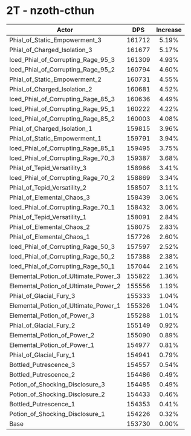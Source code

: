 # 2T - nzoth-cthun
| Actor | DPS | Increase |
|---|:---:|:---:|
|Phial_of_Static_Empowerment_3|161712|5.19%|
|Phial_of_Charged_Isolation_3|161677|5.17%|
|Iced_Phial_of_Corrupting_Rage_95_3|161309|4.93%|
|Iced_Phial_of_Corrupting_Rage_95_2|160794|4.60%|
|Phial_of_Static_Empowerment_2|160731|4.55%|
|Phial_of_Charged_Isolation_2|160681|4.52%|
|Iced_Phial_of_Corrupting_Rage_85_3|160636|4.49%|
|Iced_Phial_of_Corrupting_Rage_95_1|160222|4.22%|
|Iced_Phial_of_Corrupting_Rage_85_2|160003|4.08%|
|Phial_of_Charged_Isolation_1|159815|3.96%|
|Phial_of_Static_Empowerment_1|159791|3.94%|
|Iced_Phial_of_Corrupting_Rage_85_1|159495|3.75%|
|Iced_Phial_of_Corrupting_Rage_70_3|159387|3.68%|
|Phial_of_Tepid_Versatility_3|158966|3.41%|
|Iced_Phial_of_Corrupting_Rage_70_2|158869|3.34%|
|Phial_of_Tepid_Versatility_2|158507|3.11%|
|Phial_of_Elemental_Chaos_3|158439|3.06%|
|Iced_Phial_of_Corrupting_Rage_70_1|158432|3.06%|
|Phial_of_Tepid_Versatility_1|158091|2.84%|
|Phial_of_Elemental_Chaos_2|158075|2.83%|
|Phial_of_Elemental_Chaos_1|157726|2.60%|
|Iced_Phial_of_Corrupting_Rage_50_3|157597|2.52%|
|Iced_Phial_of_Corrupting_Rage_50_2|157388|2.38%|
|Iced_Phial_of_Corrupting_Rage_50_1|157044|2.16%|
|Elemental_Potion_of_Ultimate_Power_3|155822|1.36%|
|Elemental_Potion_of_Ultimate_Power_2|155556|1.19%|
|Phial_of_Glacial_Fury_3|155333|1.04%|
|Elemental_Potion_of_Ultimate_Power_1|155326|1.04%|
|Elemental_Potion_of_Power_3|155288|1.01%|
|Phial_of_Glacial_Fury_2|155149|0.92%|
|Elemental_Potion_of_Power_2|155090|0.89%|
|Elemental_Potion_of_Power_1|154977|0.81%|
|Phial_of_Glacial_Fury_1|154941|0.79%|
|Bottled_Putrescence_3|154557|0.54%|
|Bottled_Putrescence_2|154486|0.49%|
|Potion_of_Shocking_Disclosure_3|154485|0.49%|
|Potion_of_Shocking_Disclosure_2|154433|0.46%|
|Bottled_Putrescence_1|154353|0.41%|
|Potion_of_Shocking_Disclosure_1|154226|0.32%|
|Base|153730|0.00%|
